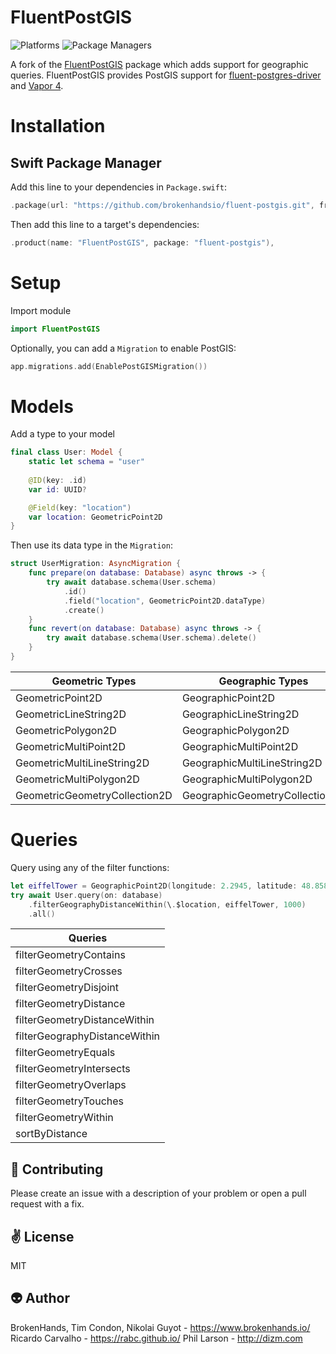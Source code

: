 # FluentPostGIS

![Platforms](https://img.shields.io/badge/platforms-Linux%20%7C%20OS%20X-blue.svg)
![Package Managers](https://img.shields.io/badge/package%20managers-SwiftPM-yellow.svg)

A fork of the [FluentPostGIS](https://github.com/plarson/fluent-postgis) package which adds support for geographic queries. FluentPostGIS provides PostGIS support for [fluent-postgres-driver](https://github.com/vapor/fluent-postgres-driver) and [Vapor 4](https://github.com/vapor/vapor).

# Installation

## Swift Package Manager

Add this line to your dependencies in `Package.swift`:

```swift
.package(url: "https://github.com/brokenhandsio/fluent-postgis.git", from: "0.3.0")
```

Then add this line to a target's dependencies:

```swift
.product(name: "FluentPostGIS", package: "fluent-postgis"),
```

# Setup

Import module

```swift
import FluentPostGIS
```

Optionally, you can add a `Migration` to enable PostGIS:

```swift
app.migrations.add(EnablePostGISMigration())

```

# Models

Add a type to your model

```swift
final class User: Model {
    static let schema = "user"
    
    @ID(key: .id)
    var id: UUID?

    @Field(key: "location")
    var location: GeometricPoint2D
}
```

Then use its data type in the `Migration`:

```swift
struct UserMigration: AsyncMigration {
    func prepare(on database: Database) async throws -> {
        try await database.schema(User.schema)
            .id()
            .field("location", GeometricPoint2D.dataType)
            .create()
    }
    func revert(on database: Database) async throws -> {
        try await database.schema(User.schema).delete()
    }
}
```

| Geometric Types | Geographic Types  |
|---|---|
|GeometricPoint2D|GeographicPoint2D|
|GeometricLineString2D|GeographicLineString2D|
|GeometricPolygon2D|GeographicPolygon2D|
|GeometricMultiPoint2D|GeographicMultiPoint2D|
|GeometricMultiLineString2D|GeographicMultiLineString2D|
|GeometricMultiPolygon2D|GeographicMultiPolygon2D|
|GeometricGeometryCollection2D|GeographicGeometryCollection2D|

# Queries

Query using any of the filter functions:

```swift
let eiffelTower = GeographicPoint2D(longitude: 2.2945, latitude: 48.858222)
try await User.query(on: database)
    .filterGeographyDistanceWithin(\.$location, eiffelTower, 1000)
    .all()
```

| Queries |
|---|
|filterGeometryContains|
|filterGeometryCrosses|
|filterGeometryDisjoint|
|filterGeometryDistance|
|filterGeometryDistanceWithin|
|filterGeographyDistanceWithin|
|filterGeometryEquals|
|filterGeometryIntersects|
|filterGeometryOverlaps|
|filterGeometryTouches|
|filterGeometryWithin|
|sortByDistance|

:gift_heart: Contributing
------------
Please create an issue with a description of your problem or open a pull request with a fix.

:v: License
-------
MIT

:alien: Author
------
BrokenHands, Tim Condon, Nikolai Guyot - https://www.brokenhands.io/
Ricardo Carvalho - https://rabc.github.io/
Phil Larson - http://dizm.com

